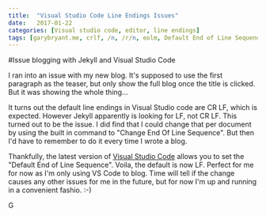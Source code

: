 ```yaml
---
title:  "Visual Studio Code Line Endings Issues"
date:   2017-01-22
categories: [Visual studio code, editor, line endings]
tags: [garybryant.me, crlf, /n, /r/n, eolm, Default End of Line Sequence, visual studio code]
---
```


#Issue blogging with Jekyll and Visual Studio Code

I ran into an issue with my new blog.  It's supposed to use the first paragraph as the teaser, but only show the full blog once the title is clicked.  But it was showing the whole thing...

It turns out the default line endings in Visual Studio code are CR LF, which is expected.  However Jekyll apparently is looking for LF, not CR LF.  This turned out to be the issue.  I did find that I could change that per document by using the built in command to "Change End Of Line Sequence".  But then I'd have to remember to do it every time I wrote a blog.  

Thankfully, the latest version of [Visual Studio Code](https://blogs.msdn.microsoft.com/user_ed/2016/04/02/visual-studio-code-new-features-editor-improvements/) allows you to set the "Default End of Line Sequence".  Voila, the default is now LF.  Perfect for me for now as I'm only using VS Code to blog.  Time will tell if the change causes any other issues for me in the future, but for now I'm up and running in a convenient fashio.  :-)

G  


